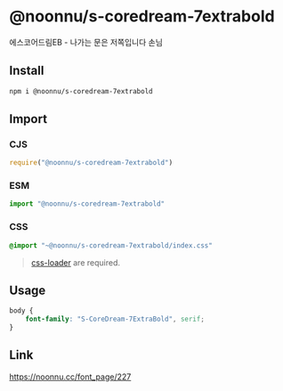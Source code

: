 # @noonnu/s-coredream-7extrabold
에스코어드림EB - 나가는 문은 저쪽입니다 손님

## Install
```sh
npm i @noonnu/s-coredream-7extrabold
```
## Import
### CJS
```js
require("@noonnu/s-coredream-7extrabold")
```
### ESM
```js
import "@noonnu/s-coredream-7extrabold"
```
### CSS 
```css
@import "~@noonnu/s-coredream-7extrabold/index.css"
```
> [css-loader](https://github.com/webpack-contrib/css-loader) are required.

## Usage
```css
body {
    font-family: "S-CoreDream-7ExtraBold", serif;
}
```

## Link
https://noonnu.cc/font_page/227